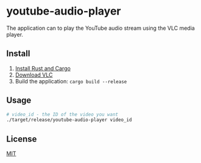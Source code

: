 # youtube-audio-player

The application can to play the YouTube audio stream using the VLC media player.

## Install

1. [Install Rust and Cargo](https://doc.rust-lang.org/cargo/getting-started/installation.html)
2. [Download VLC](https://www.videolan.org/vlc/)
3. Build the application: `cargo build --release`

## Usage

```sh
# video_id - the ID of the video you want
./target/release/youtube-audio-player video_id
```

## License

[MIT](LICENSE)
